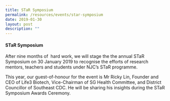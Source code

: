 ```yaml
---
title: STaR Symposium
permalink: /resources/events/star-symposium
date: 2019-01-30
layout: post
description: ""
---
```

#### STaR Symposium

After nine months of  hard work, we will stage the the annual STaR Symposium on 30 January 2019 to recognise the efforts of research mentors, teachers and students under NJC’s STaR programme.

This year, our guest-of-honour for the event is Mr Ricky Lin, Founder and CEO of Life3 Biotech, Vice-Chairman of SG Health Committee, and District Councillor of Southeast CDC. He will be sharing his insights during the STaR Symposium Awards Ceremony.